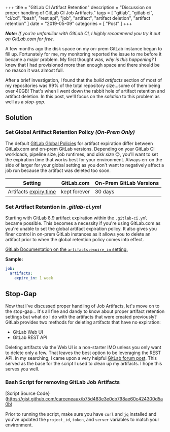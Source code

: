 +++
title = "GitLab CI Artifact Retention"
description = "Discussion on proper handling of GitLab CI Job Artifacts."
tags = [
    "gitlab",
    "gitlab ci",
    "ci/cd",
    "bash",
    "rest api",
    "job",
    "artifact",
    "artifact deletion",
    "artifact retention"
]
date = "2019-05-09"
categories = [
    "Post"
]
+++

_**Note:** If you're unfamiliar with GitLab CI, I highly recommend you try it out on GitLab.com for free._

A few months ago the disk space on my on-prem GitLab instance began to fill up. Fortunately for me, my monitoring reported the issue to me before it became a major problem. My first thought was, _why is this happening?_ I knew that I had provisioned more than enough space and there should be no reason it was almost full.

After a brief investigation, I found that the _build artifacts_ section of most of my repositories was 99% of the total repository size...some of them being over 40GB! That's when I went down the rabbit hole of artifact retention and artifact deletion. In this post, we'll focus on the _solution_ to this problem as well as a _stop-gap_.

## Solution

### Set Global Artifact Retention Policy _(On-Prem Only)_

The default [GitLab Global Policies](https://docs.gitlab.com/ee/user/gitlab_com/index.html#gitlab-cicd) for artifact expiration differ between GitLab.com and on-prem GitLab versions. Depending on your GitLab CI workloads, pipeline size, job runtimes, and _disk size_ 😊, you'll want to set the expiration time that works best for your environment. Always err on the side of larger for your global setting as you don't want to negatively affect a job run because the artifact was deleted too soon.

| **Setting** | **GitLab.com** | **On-Prem GitLab Versions** |
|---|---|---|
| Artifacts [expiry time](https://docs.gitlab.com/ee/ci/yaml/README.html#artifactsexpire_in) | kept forever | 30 days |

### Set Artifact Retention in _.gitlab-ci.yml_

Starting with GitLab 8.9 artifact expiration within the `.gitlab-ci.yml` became possible. This becomes a necessity if you're using GitLab.com as you're unable to set the global artifact expiration policy. It also gives you finer control in on-prem GitLab instances as it allows you to delete an artifact prior to when the global retention policy comes into effect.

[GitLab Documentation on the `artifacts:expire_in` setting.](https://docs.gitlab.com/ee/ci/yaml/#artifactsexpire_in)

**Sample:**

```yml
job:
  artifacts:
    expire_in: 1 week
```

## Stop-Gap

Now that I've discussed proper handling of Job Artifacts, let's move on to the stop-gap... It's all fine and dandy to know about proper artifact retention settings but what do I do with the artifacts that were created previously? GitLab provides two methods for deleting artifacts that have no expiration:

* GitLab Web UI
* GitLab REST API

Deleting artifacts via the Web UI is a non-starter IMO unless you only want to delete only a few. That leaves the best option to be leveraging the REST API. In my searching, I came upon a very helpful [GitLab forum post](https://forum.gitlab.com/t/remove-all-artifact-no-expire-options/9274/8). This served as the base for the script I used to clean up my artifacts. I hope this serves you well.

### Bash Script for removing GitLab Job Artifacts

[Script Source Code}(https://gist.github.com/carceneaux/b75d483e3e0cb798ae60c424300d5a0b)

Prior to running the script, make sure you have `curl` and `jq` installed and you've updated the `project_id`, `token`, and `server` variables to match your environment.